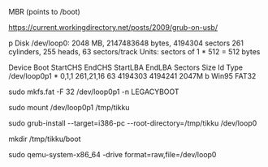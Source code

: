 MBR (points to /boot)


https://current.workingdirectory.net/posts/2009/grub-on-usb/


p
Disk /dev/loop0: 2048 MB, 2147483648 bytes, 4194304 sectors
261 cylinders, 255 heads, 63 sectors/track
Units: sectors of 1 * 512 = 512 bytes

Device     Boot StartCHS    EndCHS        StartLBA     EndLBA    Sectors  Size Id Type
/dev/loop0p1 *  0,1,1       261,21,16           63    4194303    4194241 2047M  b Win95 FAT32


sudo mkfs.fat -F 32 /dev/loop0p1 -n LEGACYBOOT

sudo mount /dev/loop0p1 /tmp/tikku

sudo grub-install --target=i386-pc --root-directory=/tmp/tikku /dev/loop0

mkdir /tmp/tikku/boot

sudo qemu-system-x86_64 -drive format=raw,file=/dev/loop0
